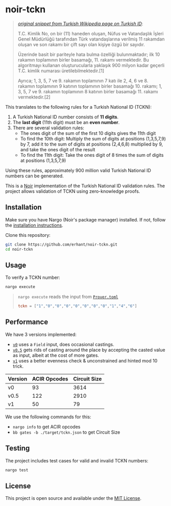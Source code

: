 # noir-tckn

> [_original snippet from Turkish Wikipedia page on Turkish ID_](https://tr.wikipedia.org/wiki/T.C._Kimlik_Numaras%C4%B1):
>
> T.C. Kimlik No, on bir (11) haneden oluşan, Nüfus ve Vatandaşlık İşleri Genel Müdürlüğü tarafından Türk vatandaşlarına verilmiş 11 rakamdan oluşan ve son rakamı bir çift sayı olan kişiye özgü bir sayıdır.
>
> Üzerinde basit bir pariteyle hata bulma özelliği bulunmaktadır; ilk 10 rakamın toplamının birler basamağı, 11. rakamı vermektedir. Bu algoritmayı kullanan oluşturucularla yaklaşık 900 milyon kadar geçerli T.C. kimlik numarası üretilebilmektedir.[1]
>
> Ayrıca; 1, 3, 5, 7 ve 9. rakamın toplamının 7 katı ile 2, 4, 6 ve 8. rakamın toplamının 9 katının toplamının birler basamağı 10. rakamı; 1, 3, 5, 7 ve 9. rakamın toplamının 8 katının birler basamağı 11. rakamı vermektedir.[2]

This translates to the following rules for a Turkish National ID (TCKN):

1. A Turkish National ID number consists of **11 digits**.
2. The **last digit** (11th digit) must be an **even number**.
3. There are several validation rules:
   - The ones digit of the sum of the first 10 digits gives the 11th digit
   - To find the 10th digit: Multiply the sum of digits at positions (1,3,5,7,9) by 7, add it to the sum of digits at positions (2,4,6,8) multiplied by 9, and take the ones digit of the result
   - To find the 11th digit: Take the ones digit of 8 times the sum of digits at positions (1,3,5,7,9)

Using these rules, approximately 900 million valid Turkish National ID numbers can be generated.

This is a [Noir](https://noir-lang.org/) implementation of the Turkish National ID validation rules. The project allows validation of TCKN using zero-knowledge proofs.

## Installation

Make sure you have Nargo (Noir's package manager) installed. If not, follow the [installation instructions](https://noir-lang.org/getting_started/installation).

Clone this repository:

```sh
git clone https://github.com/erhant/noir-tckn.git
cd noir-tckn
```

## Usage

To verify a TCKN number:

```bash
nargo execute
```

> `nargo execute` reads the input from [`Prover.toml`](./Prover.toml)
>
> ```toml
> tckn = ["1","0","0","0","0","0","0","0","1","4","6"]
> ```

## Performance

We have 3 versions implemented:

- [`v0`](./src/v0.nr) uses a `Field` input, does occasional castings.
- [`v0.5`](./src/v0_5.nr) gets rids of casting around the place by accepting the casted value as input, albeit at the cost of more gates.
- [`v1`](./src/v1.nr) uses a better evenness check & unconstrained and hinted mod 10 trick.

| Version | ACIR Opcodes | Circuit Size |
| ------- | ------------ | ------------ |
| v0      | 93           | 3614         |
| v0.5    | 122          | 2910         |
| v1      | 50           | 79           |

We use the following commands for this:

- `nargo info` to get ACIR opcodes
- `bb gates -b ./target/tckn.json` to get Circuit Size

## Testing

The project includes test cases for valid and invalid TCKN numbers:

```bash
nargo test
```

## License

This project is open source and available under the [MIT License](LICENSE).
